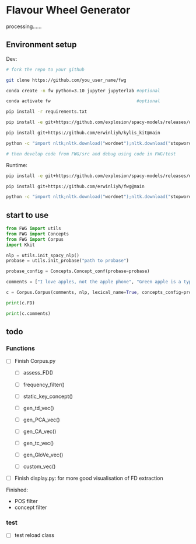 # Flavour Wheel Generator

processing......

## Environment setup

Dev:
```bash
# fork the repo to your github

git clone https://github.com/you_user_name/fwg

conda create -n fw python=3.10 jupyter jupyterlab #optional

conda activate fw                                 #optional

pip install -r requirements.txt

pip install -e git+https://github.com/explosion/spacy-models/releases/download/en_core_web_trf-3.5.0/en_core_web_trf-3.5.0-py3-none-any.whl

pip install git+https://github.com/erwinliyh/kylis_kit@main

python -c "import nltk;nltk.download("wordnet");nltk.download("stopwords")"

# then develop code from FWG/src and debug using code in FWG/test
```

Runtime:
```bash
pip install -e git+https://github.com/explosion/spacy-models/releases/download/en_core_web_trf-3.5.0/en_core_web_trf-3.5.0-py3-none-any.whl

pip install git+https://github.com/erwinliyh/fwg@main

python -c "import nltk;nltk.download("wordnet");nltk.download("stopwords")"
```

## start to use

```python
from FWG import utils
from FWG import Concepts
from FWG import Corpus
import Kkit

nlp = utils.init_spacy_nlp()
probase = utils.init_probase("path to probase")

probase_config = Concepts.Concept_conf(probase=probase)

comments = ["I love apples, not the apple phone", "Green apple is a type of apple", "Apple is a kind of fuits, I like apple, I love apple"]

c = Corpus.Corpus(comments, nlp, lexical_name=True, concepts_config=probase_config)

print(c.FD)

print(c.comments)
```

## todo

### Functions

- [ ] Finish Corpus.py

  - [ ] assess_FD()

  - [ ] frequency_filter()

  - [ ] static_key_concept()

  - [ ] gen_td_vec()

  - [ ] gen_PCA_vec()

  - [ ] gen_CA_vec()

  - [ ] gen_tc_vec()

  - [ ] gen_GloVe_vec()

  - [ ] custom_vec()

- [ ] Finish display.py: for more good visualisation of FD extraction

Finished:

- POS filter
- concept filter

### test

- [ ] test reload class